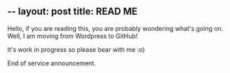--
layout: post
title: READ ME
---

Hello, if you are reading this, you are probably wondering what's going on.
Well, I am moving from Wordpress to GitHub!

It's work in progress so please bear with me :o)

End of service announcement.


